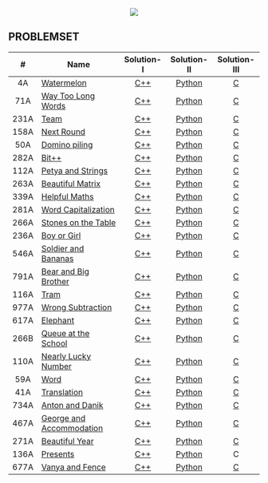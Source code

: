 <p align="center">
	<a href ="https://codeforces.com"><img src="https://i.imgur.com/qKUIWZa.png"><a/>
</p>

## PROBLEMSET

| # 	| Name 								    |		 Solution-I 													| Solution-II 													| Solution-III 	|
|:-:	|-------------------						    |:----------:													|:-----------:													|:------------:	|
|  4A	| [Watermelon](https://codeforces.com/problemset/problem/4/A)    	   |  [C++](https://github.com/j471n/Codeforces/blob/master/ProblemSet/4A_Watermelon/C%2B%2B/Solution.cpp)    	|  [Python](https://github.com/j471n/Codeforces/blob/master/ProblemSet/4A_Watermelon/Python/Solution.py)   	| 	 [C](https://github.com/j471n/Codeforces/blob/master/ProblemSet/4A_Watermelon/C/Solution.c)		|
|  71A	| [Way Too Long Words](https://codeforces.com/problemset/problem/71/A)     | [C++](https://github.com/j471n/Codeforces/blob/master/ProblemSet/71A_Way%20Too%20Long%20Words/C%2B%2B/Solution.cpp)    	|  [Python](https://github.com/j471n/Codeforces/blob/master/ProblemSet/71A_Way%20Too%20Long%20Words/Python/Solution.py)   	| 	 [C](https://github.com/j471n/Codeforces/blob/master/ProblemSet/71A_Way%20Too%20Long%20Words/C/Solution.c)		|
| 231A	| [Team](https://codeforces.com/problemset/problem/231/A)     	 	   | [C++](https://github.com/j471n/Codeforces/blob/master/ProblemSet/231A_Team/C%2B%2B/Solution.cpp)    	|  [Python](https://github.com/j471n/Codeforces/blob/master/ProblemSet/231A_Team/Python/Solution.py)   	| 	 [C](https://github.com/j471n/Codeforces/blob/master/ProblemSet/231A_Team/C/Solution.c)		|
| 158A 	| [Next Round](https://codeforces.com/problemset/problem/158/A)     	   | [C++](https://github.com/j471n/Codeforces/blob/master/ProblemSet/158A_Next%20Round/C%2B%2B/solution.cpp)    	|  [Python](https://github.com/j471n/Codeforces/blob/master/ProblemSet/158A_Next%20Round/Python/Solution.py)   	| 	 [C](https://github.com/j471n/Codeforces/blob/master/ProblemSet/158A_Next%20Round/C/solution.c)		|
| 50A	| [Domino piling](https://codeforces.com/problemset/problem/50/A)  	   | [C++](https://github.com/j471n/Codeforces/blob/master/ProblemSet/50A_Domino%20Piling/C%2B%2B/solution.cpp)    	|  [Python](https://github.com/j471n/Codeforces/tree/master/ProblemSet/50A_Domino%20Piling/Python/solution.py)   	| 	 [C](https://github.com/j471n/Codeforces/blob/master/ProblemSet/50A_Domino%20Piling/C/solution.c)		|
| 282A 	| [Bit++](https://codeforces.com/problemset/problem/282/A)      	   | [C++](https://github.com/j471n/Codeforces/blob/master/ProblemSet/282A_Bit%2B%2B/C%2B%2B/solution.cpp)    	|  [Python](https://github.com/j471n/Codeforces/blob/master/ProblemSet/282A_Bit%2B%2B/Python/solution.py)   	| 	 [C](https://github.com/j471n/Codeforces/blob/master/ProblemSet/282A_Bit%2B%2B/C/solution.c)		|
| 112A 	| [Petya and Strings](https://codeforces.com/problemset/problem/112/A)     | [C++](https://github.com/j471n/Codeforces/blob/master/ProblemSet/112A_Petya%20and%20Strings/C%2B%2B/solution.cpp)    	|  [Python](https://github.com/j471n/Codeforces/blob/master/ProblemSet/112A_Petya%20and%20Strings/Python/solution.py)   	| 	 [C](https://github.com/j471n/Codeforces/blob/master/ProblemSet/112A_Petya%20and%20Strings/C/solution.c)		|
| 263A 	| [Beautiful Matrix](https://codeforces.com/problemset/problem/263/A)      | [C++](https://github.com/j471n/Codeforces/blob/master/ProblemSet/263A_Beautiful%20Matrix/C%2B%2B/solution.cpp)    	|  [Python](https://github.com/j471n/Codeforces/blob/master/ProblemSet/263A_Beautiful%20Matrix/Python/solution.py)   	| 	 [C](https://github.com/j471n/Codeforces/blob/master/ProblemSet/263A_Beautiful%20Matrix/C/solution.c)		|
| 339A 	| [Helpful Maths](https://codeforces.com/problemset/problem/339/A)     	   | [C++](https://github.com/j471n/Codeforces/blob/master/ProblemSet/339A_Helpful%20Maths/C%2B%2B/solution.cpp)    	|  [Python](https://github.com/j471n/Codeforces/blob/master/ProblemSet/339A_Helpful%20Maths/Python/solution.py)   	| 	 [C](https://github.com/j471n/Codeforces/blob/master/ProblemSet/339A_Helpful%20Maths/C/solution.c)		|
| 281A 	| [Word Capitalization](https://codeforces.com/problemset/problem/281/A)   | [C++](https://github.com/j471n/Codeforces/blob/master/ProblemSet/281A_Word%20Capitalization/C++/solution.cpp)    	|  [Python](https://github.com/j471n/Codeforces/blob/master/ProblemSet/281A_Word%20Capitalization/Python/solution.py)   	| 	 [C](https://github.com/j471n/Codeforces/blob/master/ProblemSet/281A_Word%20Capitalization/C/solution.c)		|
| 266A	| [Stones on the Table](https://codeforces.com/problemset/problem/266/A)   | [C++](https://github.com/j471n/Codeforces/blob/master/ProblemSet/266A_Stones%20on%20the%20Table/C++/solution.cpp)    	|  [Python](https://github.com/j471n/Codeforces/blob/master/ProblemSet/266A_Stones%20on%20the%20Table/Python/solution.py)   	| 	 [C](https://github.com/j471n/Codeforces/blob/master/ProblemSet/266A_Stones%20on%20the%20Table/C/solution.c)		|
| 236A 	| [Boy or Girl](https://codeforces.com/problemset/problem/236/A)     	   | [C++](https://github.com/j471n/Codeforces/blob/master/ProblemSet/236A_Boy%20or%20Girl/C++/solution.cpp)    	|  [Python](https://github.com/j471n/Codeforces/blob/master/ProblemSet/236A_Boy%20or%20Girl/Python/solution.py)   	| 	 [C](https://github.com/j471n/Codeforces/blob/master/ProblemSet/236A_Boy%20or%20Girl/C/solution.c)		|
| 546A 	| [Soldier and Bananas](https://codeforces.com/problemset/problem/546/A)   | [C++](https://github.com/j471n/Codeforces/blob/master/ProblemSet/546A_Soldier%20and%20Bananas/C++/solution.cpp)    	|  [Python](https://github.com/j471n/Codeforces/blob/master/ProblemSet/546A_Soldier%20and%20Bananas/Python/solution.py)   	| 	 [C](https://github.com/j471n/Codeforces/blob/master/ProblemSet/546A_Soldier%20and%20Bananas/C/solution.c)		|
| 791A 	| [Bear and Big Brother](https://codeforces.com/problemset/problem/791/A)  | [C++](https://github.com/j471n/Codeforces/blob/master/ProblemSet/791A_Bear%20and%20Big%20Brother/C++/solution.cpp)    	|  [Python](https://github.com/j471n/Codeforces/blob/master/ProblemSet/791A_Bear%20and%20Big%20Brother/Python/solution.py)   	| 	 [C](https://github.com/j471n/Codeforces/blob/master/ProblemSet/791A_Bear%20and%20Big%20Brother/C/solution.c)		|
| 116A	| [Tram](https://codeforces.com/problemset/problem/116/A)      		   | [C++](https://github.com/j471n/Codeforces/blob/master/ProblemSet/116A_Tram/C++/solution.cpp)    	|  [Python](https://github.com/j471n/Codeforces/blob/master/ProblemSet/116A_Tram/Python/solution.py)   	| 	 [C](https://github.com/j471n/Codeforces/blob/master/ProblemSet/116A_Tram/C/solution.c)		|
| 977A 	| [Wrong Subtraction](https://codeforces.com/problemset/problem/977/A)     | [C++](https://github.com/j471n/Codeforces/blob/master/ProblemSet/977A_Wrong%20Subtraction/C++/solution.cpp)    	|  [Python](https://github.com/j471n/Codeforces/blob/master/ProblemSet/977A_Wrong%20Subtraction/Python/solution.py)   	| 	 [C](https://github.com/j471n/Codeforces/blob/master/ProblemSet/977A_Wrong%20Subtraction/C/solution.c)		|
| 617A 	| [Elephant](https://codeforces.com/problemset/problem/617/A)     	   | [C++](https://github.com/j471n/Codeforces/blob/master/ProblemSet/617A_Elephant/C%2B%2B/solution.cpp)    	|  [Python](https://github.com/j471n/Codeforces/blob/master/ProblemSet/617A_Elephant/Python/solution.py)   	| 	 [C](https://github.com/j471n/Codeforces/blob/master/ProblemSet/617A_Elephant/C/solution.c)		|
| 266B	| [Queue at the School](https://codeforces.com/problemset/problem/266/B)   | [C++](https://github.com/j471n/Codeforces/blob/master/ProblemSet/266B_Queue%20at%20the%20School/C%2B%2B/solution.cpp)    	|  [Python](https://github.com/j471n/Codeforces/blob/master/ProblemSet/266B_Queue%20at%20the%20School/Python/solution.py)   	| 	 [C](https://github.com/j471n/Codeforces/blob/master/ProblemSet/266B_Queue%20at%20the%20School/C/solution.c)		|
| 110A	| [Nearly Lucky Number](https://codeforces.com/problemset/problem/110/A)   | [C++](https://github.com/j471n/Codeforces/blob/master/ProblemSet/110A_Nearly%20Lucky%20Number/C%2B%2B/solution.cpp)    	|  [Python](https://github.com/j471n/Codeforces/blob/master/ProblemSet/110A_Nearly%20Lucky%20Number/Python/solution.py)   	| 	 [C](https://github.com/j471n/Codeforces/blob/master/ProblemSet/110A_Nearly%20Lucky%20Number/C/solution.c)		|
|  59A 	| [Word](https://codeforces.com/problemset/problem/59/A)     	 	   | [C++](https://github.com/j471n/Codeforces/blob/master/ProblemSet/59A_Word/C%2B%2B/solution.cpp)    	|  [Python](https://github.com/j471n/Codeforces/blob/master/ProblemSet/59A_Word/Python/solution.py)   	| 	 [C](https://github.com/j471n/Codeforces/blob/master/ProblemSet/59A_Word/C/solution.c)		|
|  41A 	| [Translation](https://codeforces.com/problemset/problem/41/A)     	   | [C++](https://github.com/j471n/Codeforces/blob/master/ProblemSet/41A_Translation/C%2B%2B/solution.cpp)    	|  [Python](https://github.com/j471n/Codeforces/blob/master/ProblemSet/41A_Translation/Python/solution.py)   	| 	 [C](https://github.com/j471n/Codeforces/blob/master/ProblemSet/41A_Translation/C/solution.c)		|
|  734A	| [Anton and Danik](https://codeforces.com/problemset/problem/734/A)       | [C++](https://github.com/j471n/Codeforces/blob/master/ProblemSet/734A_Anton%20and%20Danik/C%2B%2B/solution.cpp)    	|  [Python](https://github.com/j471n/Codeforces/blob/master/ProblemSet/734A_Anton%20and%20Danik/Python/solution.py)   	| 	 [C](https://github.com/j471n/Codeforces/blob/master/ProblemSet/734A_Anton%20and%20Danik/C/solution.c)		|
|  467A	| [George and Accommodation](https://codeforces.com/problemset/problem/467/A)   | [C++](https://github.com/j471n/Codeforces/blob/master/ProblemSet/467A_George%20and%20Accommodation/C%2B%2B/solution.cpp)    	|  [Python](https://github.com/j471n/Codeforces/blob/master/ProblemSet/467A_George%20and%20Accommodation/Python/solution.py)   	| 	 [C](https://github.com/j471n/Codeforces/blob/master/ProblemSet/467A_George%20and%20Accommodation/C/solution.c)		|
|  271A	| [Beautiful Year](https://codeforces.com/problemset/problem/271/A)        | [C++](https://github.com/j471n/Codeforces/blob/master/ProblemSet/271A_Beautiful%20Year/C%2B%2B/solution.cpp)    	|  [Python](https://github.com/j471n/Codeforces/blob/master/ProblemSet/271A_Beautiful%20Year/Python/solution.py)   	| 	 [C](https://github.com/j471n/Codeforces/blob/master/ProblemSet/271A_Beautiful%20Year/C/solution.c)		|
| 136A 	| [Presents](https://codeforces.com/problemset/problem/136/A)              | [C++](https://github.com/j471n/Codeforces/blob/master/ProblemSet/136A_Presents/C%2B%2B/solution.cpp)    	|  [Python](https://github.com/j471n/Codeforces/blob/master/ProblemSet/136A_Presents/Python/solution.py)   	| 	 C		|
|  677A	| [Vanya and Fence](https://codeforces.com/problemset/problem/677/A)       | [C++](https://github.com/j471n/Codeforces/blob/master/ProblemSet/677A_Vanya%20and%20Fence/C++/solution.cpp)    	|  [Python](https://github.com/j471n/Codeforces/blob/master/ProblemSet/677A_Vanya%20and%20Fence/Python/solution.py)   	| 	 [C](https://github.com/j471n/Codeforces/blob/master/ProblemSet/677A_Vanya%20and%20Fence/C/solution.c)		|





